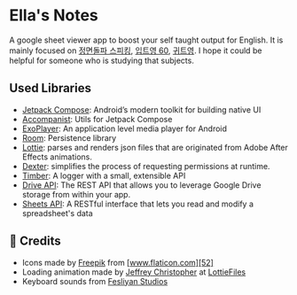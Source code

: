 # Ella's Notes
A google sheet viewer app to boost your self taught output for English.
It is mainly focused on [정면돌파 스피킹][1], [입트영 60][2], [귀트영][3].
I hope it could be helpful for someone who is studying that subjects.

[1]: https://home.ebse.co.kr/10mins_lee2/main
[2]: https://book.naver.com/bookdb/book_detail.nhn?bid=16744854
[3]: https://home.ebs.co.kr/listene/main

## Used Libraries
- [Jetpack Compose][11]: Android’s modern toolkit for building native UI
- [Accompanist][12]: Utils for Jetpack Compose
- [ExoPlayer][13]: An application level media player for Android
- [Room][14]: Persistence library
- [Lottie][15]: parses and renders json files that are originated from Adobe After Effects animations.
- [Dexter][16]: simplifies the process of requesting permissions at runtime.
- [Timber][17]: A logger with a small, extensible API
- [Drive API][18]: The REST API that allows you to leverage Google Drive storage from within your app.
- [Sheets API][19]: A RESTful interface that lets you read and modify a spreadsheet's data

[11]: https://developer.android.com/jetpack/compose
[12]: https://google.github.io/accompanist/
[13]: https://exoplayer.dev/
[14]: https://developer.android.com/training/data-storage/room
[15]: http://airbnb.io/lottie/#/android-compose
[16]: https://github.com/Karumi/Dexter
[17]: https://github.com/JakeWharton/timber
[18]: https://developers.google.com/drive/api/v3/quickstart/java
[19]: https://developers.google.com/sheets/api/quickstart/java

## 🙏 Credits
- Icons made by [Freepik][51] from [www.flaticon.com][52]
- Loading animation made by [Jeffrey Christopher][53] at [LottieFiles][54]
- Keyboard sounds from [Fesliyan Studios][55]

[51]: https://www.freepik.com
[52]: https://www.flaticon.com/
[53]: https://lottiefiles.com/zeffchris
[54]: https://lottiefiles.com/
[55]: https://www.fesliyanstudios.com/sound-effects-search.php?q=Mechanical+Keyboard+Single+Button